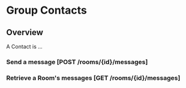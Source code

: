 # Group Contacts

## Overview
A Contact is ...
### Send a message [POST /rooms/{id}/messages]
<!-- include(tests/message/post.md) -->

### Retrieve a Room's messages [GET /rooms/{id}/messages]
<!-- include(tests/message/retrieve.md) -->

